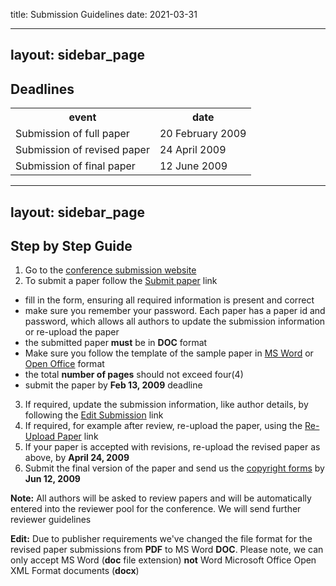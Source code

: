 title: Submission Guidelines
date: 2021-03-31

---
layout: sidebar_page
---

## Deadlines

<table class="info" style="width:100%;">
<tr><th>event</th><th>date</th></tr>
<tr ><td>Submission of full paper</td><td>20 February 2009</td></tr>  
<tr class="current"><td>Submission of revised paper</td><td>24 April 2009</td></tr>
<tr><td>Submission of final paper</td><td> 12 June 2009</td></tr> 
</table>


---
layout: sidebar_page
---

## Step by Step Guide

1. Go to the [conference submission website](http://conference.4m-association.org)
2. To submit a paper follow the [Submit paper](http://conference.4m-association.org/author/submit.php) link
  * fill in the form, ensuring all required information is present and correct
  * make sure you remember your password. Each paper has a paper id and password, which allows all authors to update the submission information or re-upload the paper
  * the submitted paper **must** be in **DOC** format
  * Make sure you follow the template of the sample paper in [MS Word](/assets/files/Sample%20pages-%20full%20paper%20Instructions_1.doc) or [Open Office](/assets/files/Sample%20pages-%20full%20paper%20Instructions_0.odt ) format
  * the total **number of pages** should not exceed four(4)
  * submit the paper by **Feb 13, 2009** deadline
3. If required, update the submission information, like author details, by following the [Edit Submission](http://conference.4m-association.org/author/edit.php) link
4. If required, for example after review, re-upload the paper, using the [Re-Upload Paper](http://conference.4m-association.org/author/upload.php?t=reup) link
5. If your paper is accepted with revisions, re-upload the revised paper as above, by **April 24, 2009**
6. Submit the final version of the paper and send us the [copyright forms](/conference/2009/License_Agreemen.html)  by **Jun 12, 2009**

**Note:** All authors will be asked to review papers and will be automatically entered into the reviewer pool for the conference. We will send further reviewer guidelines

**Edit:** Due to publisher requirements we've changed the file format for the revised paper submissions from **PDF** to MS Word **DOC**. Please note, we can only accept MS Word (**doc** file extension) **not** Word Microsoft Office Open XML Format documents (**docx**)
<!--break-->